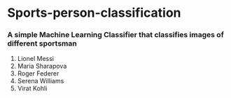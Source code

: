# Sports-person-classification

### A simple Machine Learning Classifier that classifies images of different sportsman

1. Lionel Messi
1. Maria Sharapova
1. Roger Federer
1. Serena Williams
1. Virat Kohli
